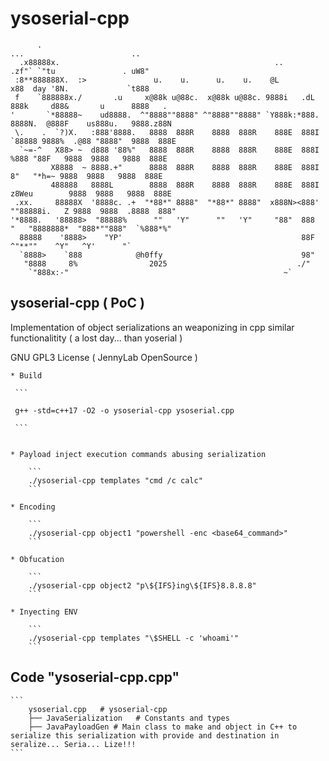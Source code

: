 # ysoserial-cpp


```
      .                                                                     ...                        ..    
  .x88888x.                                                ..           .zf"` `"tu               . uW8"      
 :8**888888X.  :>               u.    u.      u.    u.    @L           x88  day '8N.             `t888       
 f    `888888x./       .u     x@88k u@88c.  x@88k u@88c. 9888i   .dL   888k     d88&       u      8888   .   
'       `*88888~    ud8888.  ^"8888""8888" ^"8888""8888" `Y888k:*888.  8888N.  @888F    us888u.   9888.z88N  
 \.    .  `?)X.   :888'8888.   8888  888R    8888  888R    888E  888I  `88888 9888%  .@88 "8888"  9888  888E 
  `~=-^   X88> ~  d888 '88%"   8888  888R    8888  888R    888E  888I    %888 "88F   9888  9888   9888  888E 
         X8888  ~ 8888.+"      8888  888R    8888  888R    888E  888I     8"   "*h=~ 9888  9888   9888  888E 
         488888   8888L        8888  888R    8888  888R    888E  888I   z8Weu        9888  9888   9888  888E 
 .xx.     88888X  '8888c. .+  "*88*" 8888"  "*88*" 8888"  x888N><888'  ""88888i.   Z 9888  9888  .8888  888" 
'*8888.   '88888>  "88888%      ""   'Y"      ""   'Y"     "88"  888  "   "8888888*  "888*""888"  `%888*%"   
  88888    '8888>    "YP'                                        88F        ^"**""    ^Y"   ^Y'      "`      
  `8888>    `888            @h0ffy                               98"                                          
   "8888     8%                2025                             ./"                                            
    `"888x:-"                                                ~`                                            

```



## ysoserial-cpp ( PoC )
Implementation of object serializations an weaponizing in cpp similar functionalitity ( a lost day... than yoserial )

GNU GPL3 License ( JennyLab OpenSource )
    

    * Build
    
     ```
     
     g++ -std=c++17 -O2 -o ysoserial-cpp ysoserial.cpp

     ```


    * Payload inject execution commands abusing serialization
        
        ```
        ./ysoserial-cpp templates "cmd /c calc"
        ```
        
    * Encoding
    
        ```
        ./ysoserial-cpp object1 "powershell -enc <base64_command>"
        ```
        
    * Obfucation 

        ```
        ./ysoserial-cpp object2 "p\${IFS}ing\${IFS}8.8.8.8"
        ```
        
    * Inyecting ENV
        
        ```
        ./ysoserial-cpp templates "\$SHELL -c 'whoami'"
        ```
        



## Code "ysoserial-cpp.cpp"
    ```
        ysoserial.cpp   # ysoserial-cpp
        ├── JavaSerialization   # Constants and types
        ├── JavaPayloadGen # Main class to make and object in C++ to serialize this serialization with provide and destination in seralize... Seria... Lize!!!
    ```                                                           
